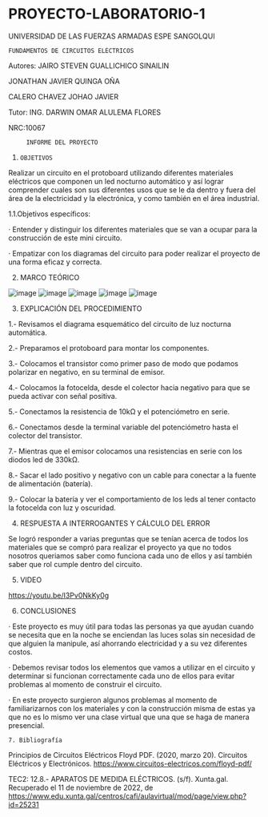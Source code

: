 # PROYECTO-LABORATORIO-1

UNIVERSIDAD DE LAS FUERZAS ARMADAS ESPE SANGOLQUI

    FUNDAMENTOS DE CIRCUITOS ELÉCTRICOS
         
Autores: JAIRO STEVEN GUALLICHICO SINAILIN

JONATHAN JAVIER QUINGA OÑA        

CALERO CHAVEZ JOHAO JAVIER

Tutor: ING. DARWIN OMAR ALULEMA FLORES

NRC:10067

         INFORME DEL PROYECTO
         
  
1.     OBJETIVOS

 Realizar un circuito en el protoboard utilizando diferentes materiales eléctricos que componen un led nocturno automático y así lograr comprender cuales son sus diferentes usos que se le da dentro y fuera del área de la electricidad y la electrónica, y como también en el área industrial. 
 
1.1.Objetivos específicos:

·       Entender y distinguir los diferentes materiales que se van a ocupar para la construcción de este mini circuito.

·       Empatizar con los diagramas del circuito para poder realizar el proyecto de una forma eficaz y correcta.

2. 	MARCO TEÓRICO 

![image](https://user-images.githubusercontent.com/116815201/205787920-c9fd604f-31ea-4e2c-905c-e9e3e67d0642.png)
![image](https://user-images.githubusercontent.com/116815201/205787973-75b11a74-9544-4541-89d6-cf7856da2b3a.png)
![image](https://user-images.githubusercontent.com/116815201/205788013-996848d5-330a-48d0-83d6-5bdec606830b.png)
![image](https://user-images.githubusercontent.com/116815201/205788049-4d581c7c-f229-408b-af8d-e6d8ce328228.png)
![image](https://user-images.githubusercontent.com/116815201/205912470-f05e92a8-9306-4fda-bd4e-d177e179d6c8.png)

3.	EXPLICACIÓN DEL PROCEDIMIENTO

1.- Revisamos el diagrama esquemático del circuito de luz nocturna automática.

2.- Preparamos el protoboard para montar los componentes.

3.- Colocamos el transistor como primer paso de modo que podamos polarizar en negativo, en su terminal de emisor.

4.- Colocamos la fotocelda, desde el colector hacia negativo para que se pueda activar con señal positiva.

5.- Conectamos la resistencia de 10kΩ y el potenciómetro en serie.

6.- Conectamos desde la terminal variable del potenciómetro hasta el colector del transistor.

7.- Mientras que el emisor colocamos una resistencias en serie con los diodos led de 330kΩ.

8.- Sacar el lado positivo y negativo con un cable para conectar a la fuente de alimentación (batería).

9.- Colocar la batería y ver el comportamiento de los leds al tener contacto la fotocelda con luz y oscuridad.


4. RESPUESTA A INTERROGANTES Y CÁLCULO DEL ERROR

Se logró responder a varias preguntas que se tenían acerca de todos los materiales que se compró para realizar el proyecto ya que no todos nosotros queriamos saber como funciona cada uno de ellos y así también saber que rol cumple dentro del circuito.

5. VIDEO

https://youtu.be/I3Pv0NkKy0g

6. CONCLUSIONES

·    Este proyecto es muy útil para todas las personas ya que  ayudan cuando se necesita que en la noche se enciendan las luces solas sin necesidad de que alguien la manipule, así ahorrando electricidad y a su vez diferentes costos.

·    Debemos revisar todos los elementos que vamos a utilizar en el circuito y determinar si funcionan correctamente cada uno de ellos para evitar problemas al momento de construir el circuito.

·   En este proyecto surgieron algunos problemas al momento de familiarizarnos con los materiales y con la construcción misma de estas ya que no es lo mismo ver una clase virtual que una que se haga de manera presencial.
 
   	7. Bibliografía
    
Principios de Circuitos Eléctricos Floyd PDF. (2020, marzo 20). Circuitos Eléctricos y Electrónicos. https://www.circuitos-electricos.com/floyd-pdf/

TEC2: 12.8.- APARATOS DE MEDIDA ELÉCTRICOS. (s/f). Xunta.gal. Recuperado el 11 de noviembre de 2022, de https://www.edu.xunta.gal/centros/cafi/aulavirtual/mod/page/view.php?id=25231


